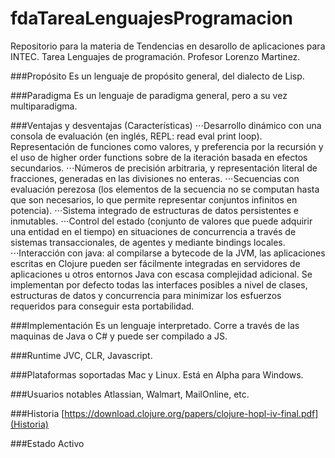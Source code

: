 # fdaTareaLenguajesProgramacion
Repositorio para la materia de Tendencias en desarollo de aplicaciones para INTEC. Tarea Lenguajes de programación. Profesor Lorenzo Martinez.

###Propósito
Es un lenguaje de propósito general, del dialecto de Lisp.

###Paradigma
Es un lenguaje de paradigma general, pero a su vez multiparadigma.

###Ventajas y desventajas (Características)
⋅⋅⋅Desarrollo dinámico con una consola de evaluación (en inglés, REPL: read eval print loop).
Representación de funciones como valores, y preferencia por la recursión y el uso de higher order functions sobre de la iteración basada en efectos secundarios.
⋅⋅⋅Números de precisión arbitraria, y representación literal de fracciones, generadas en las divisiones no enteras.
⋅⋅⋅Secuencias con evaluación perezosa (los elementos de la secuencia no se computan hasta que son necesarios, lo que permite representar conjuntos infinitos en potencia).
⋅⋅⋅Sistema integrado de estructuras de datos persistentes e inmutables.
⋅⋅⋅Control del estado (conjunto de valores que puede adquirir una entidad en el tiempo) en situaciones de concurrencia a través de sistemas transaccionales, de agentes y mediante bindings locales.
⋅⋅⋅Interacción con java: al compilarse a bytecode de la JVM, las aplicaciones escritas en Clojure pueden ser fácilmente integradas en servidores de aplicaciones u otros entornos Java con escasa complejidad adicional. Se implementan por defecto todas las interfaces posibles a nivel de clases, estructuras de datos y concurrencia para minimizar los esfuerzos requeridos para conseguir esta portabilidad.

###Implementación
Es un lenguaje interpretado. Corre a través de las maquinas de Java o C# y puede ser compilado a JS.

###Runtime
JVC, CLR, Javascript.

###Plataformas soportadas
Mac y Linux. Está en Alpha para Windows.

###Usuarios notables
Atlassian, Walmart, MailOnline, etc.

###Historia
[https://download.clojure.org/papers/clojure-hopl-iv-final.pdf](Historia)

###Estado
Activo